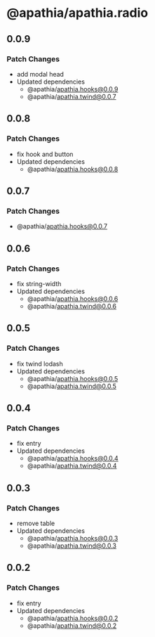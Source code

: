 # @apathia/apathia.radio

## 0.0.9

### Patch Changes

- add modal head
- Updated dependencies
  - @apathia/apathia.hooks@0.0.9
  - @apathia/apathia.twind@0.0.7

## 0.0.8

### Patch Changes

- fix hook and button
- Updated dependencies
  - @apathia/apathia.hooks@0.0.8

## 0.0.7

### Patch Changes

- @apathia/apathia.hooks@0.0.7

## 0.0.6

### Patch Changes

- fix string-width
- Updated dependencies
  - @apathia/apathia.hooks@0.0.6
  - @apathia/apathia.twind@0.0.6

## 0.0.5

### Patch Changes

- fix twind lodash
- Updated dependencies
  - @apathia/apathia.hooks@0.0.5
  - @apathia/apathia.twind@0.0.5

## 0.0.4

### Patch Changes

- fix entry
- Updated dependencies
  - @apathia/apathia.hooks@0.0.4
  - @apathia/apathia.twind@0.0.4

## 0.0.3

### Patch Changes

- remove table
- Updated dependencies
  - @apathia/apathia.hooks@0.0.3
  - @apathia/apathia.twind@0.0.3

## 0.0.2

### Patch Changes

- fix entry
- Updated dependencies
  - @apathia/apathia.hooks@0.0.2
  - @apathia/apathia.twind@0.0.2
